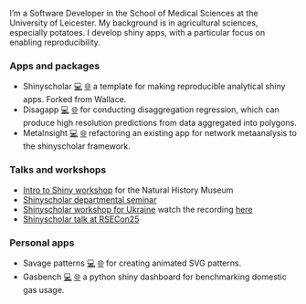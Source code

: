 I’m a Software Developer in the School of Medical Sciences at the University of Leicester. My background is in agricultural sciences, especially potatoes. I develop shiny apps, with a particular focus on enabling reproducibility.

### Apps and packages

- Shinyscholar [:computer:](https://github.com/simon-smart88/shinyscholar) [:globe_with_meridians:](https://simonsmart.shinyapps.io/shinyscholar/) a template for making reproducible analytical shiny apps. Forked from Wallace.
- Disagapp [:computer:](https://github.com/simon-smart88/disagapp) [:globe_with_meridians:](https://disagapp.le.ac.uk) for conducting disaggregation regression, which can produce high resolution predictions from data aggregated into polygons.
- MetaInsight [:computer:](https://github.com/CRSU-Apps/MetaInsight/tree/shinyscholar) [:globe_with_meridians:](https://crsu.shinyapps.io/MetaInsight_Scholar/) refactoring an existing app for network metaanalysis to the shinyscholar framework.

### Talks and workshops

- [Intro to Shiny workshop](https://github.com/simon-smart88/shinyworkshop) for the Natural History Museum
- [Shinyscholar departmental seminar](https://github.com/simon-smart88/shinyscholar_seminar)
- [Shinyscholar workshop for Ukraine](https://github.com/simon-smart88/shinyscholar_workshop) watch the recording [here](https://sites.google.com/view/dariia-mykhailyshyna/main/r-workshops-for-ukraine#h.svl2ujruwf92)
- [Shinyscholar talk at RSECon25](https://github.com/simon-smart88/shinyscholar_rsecon)

### Personal apps

- Savage patterns [:computer:](https://github.com/simon-smart88/savage-patterns) [:globe_with_meridians:](https://simonsmart.shinyapps.io/savage-patterns/) for creating animated SVG patterns.
- Gasbench [:computer:](https://github.com/simon-smart88/gasbench) [:globe_with_meridians:](https://simonsmart.shinyapps.io/gasbench/) a python shiny dashboard for benchmarking domestic gas usage.

